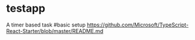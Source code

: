 # testapp
A timer based task
#basic setup https://github.com/Microsoft/TypeScript-React-Starter/blob/master/README.md
